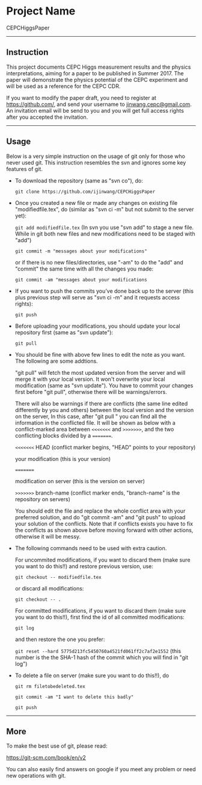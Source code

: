 # Project Name

CEPCHiggsPaper

---

## Instruction

This project documents CEPC Higgs measurement results and the physics interpretations, aiming for a paper to be published in Summer 2017. 
The  paper will demonstrate the physics potential of the CEPC experiment and will be used as a reference for the CEPC CDR.

If you want to modify the paper draft, you need to register at https://github.com/, and send your username to jinwang.cepc@gmail.com.
An invitation email will be send to you and you will get full access rights after you accepted the invitation.

---

## Usage

Below is a very simple instruction on the usage of git only for those who never used git. 
This instruction resembles the svn and ignores some key features of git.

* To download the repository (same as "svn co"), do:

   `git clone https://github.com/ijinwang/CEPCHiggsPaper`

* Once you created a new file or made any changes on existing file "modifiedfile.tex", do (similar as "svn ci -m" but not submit to the server yet):

   `git add modifiedfile.tex`  (In svn you use "svn add" to stage a new file. While in git both new files and new modifications need to be staged with "add")

  `git commit -m "messages about your modifications"`

  or if there is no new files/directories, use "-am" to do the "add" and "commit" the same time with all the changes you made:

  `git commit -am "messages about your modifications`

* If you want to push the commits you’ve done back up to the server (this plus previous step will serve as "svn ci -m" and it requests access rights):

  `git push`

* Before uploading your modifications, you should update your local repository first (same as "svn update"):

  `git pull`

* You should be fine with above few lines to edit the note as you want. The following are some addtions.

  "git pull" will fetch the most updated version from the server and will merge it with your local version.
  It won't overwrite your local modification (same as "svn update"). 
  You have to commit your changes first before "git pull", otherwise there will be warnings/errors.

  There will also be warnings if there are conflicts (the same line edited differently by you and others) between the local version and the version on the server, 
  In this case, after "git pull " you can find all the information in the conflicted file. 
  It will be shown as below with a conflict-marked area between `<<<<<<<` and `>>>>>>>`, and the two conflicting blocks divided by a `=======`.

  `<<<<<<<` HEAD (conflict marker begins, "HEAD" points to your repository)

  your modification  (this is your version)

  `=======`

  modification on server (this is the version on server)

  `>>>>>>>` branch-name (conflict marker ends, "branch-name" is the repository on servers)

  You should edit the file and replace the whole conflict area with your preferred solution, and do "git commit -am" and "git push" to upload your solution of the conflicts.
  Note that if conflicts exists you have to fix the conflicts as shown above before moving forward with other actions, otherwise it will be messy.



* The following commands need to be used with extra caution.

  For uncommited modifications, if you want to discard them (make sure you want to do this!!) and restore previous version, use:

  `git checkout -- modifiedfile.tex`

  or discard all modifications:

  `git checkout -- . `

  For committed modifications, if you want to discard them (make sure you want to do this!!), first find the id of all committed modifications:

  `git log`

  and then restore the one you prefer:

  `git reset --hard 5775d213fc5450760a4521fd061ff2c7af2e1552`  (this number is the the SHA-1 hash of the commit which you will find in "git log")

* To delete a file on server (make sure you want to do this!!), do 

  `git rm filetobedeleted.tex`

  `git commit -am "I want to delete this badly"`

  `git push`

---

## More

To make the best use of git, please read:

https://git-scm.com/book/en/v2

You  can also easily find answers on google if you meet any problem or need new operations with git.
